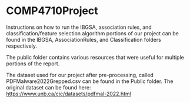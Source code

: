 # COMP4710Project

Instructions on how to run the IBGSA, association rules, and classification/feature selection algorithm portions of our project can be found in the IBGSA, AssociationRules, and Classification folders respectively.

The public folder contains various resources that were useful for multiple portions of the report.

The dataset used for our project after pre-processing, called PDFMalware2022Grepped.csv can be found in the Public folder. The original dataset can be found here: https://www.unb.ca/cic/datasets/pdfmal-2022.html
